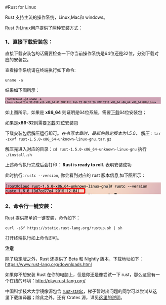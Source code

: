 #Rust for Linux

Rust 支持主流的操作系统，Linux,Mac和 windows。

Rust 为Linux用户提供了两种安装方式：

### 1、直接下载安装包：

直接下载安装包的话需要检查一下你当前操作系统是64位还是32位，分别下载对应的安装包。

查看操作系统请在终端执行如下命令:

`uname -a`

结果如下图所示：

![check system info](../image/install-on-linux-check-system.png)

如上图所示，如果是 **x86_64** 则证明是64位系统，需要[下载](https://static.rust-lang.org/dist/rust-1.5.0-x86_64-unknown-linux-gnu.tar.gz)64位安装包；

如果是**x86-32**则需要[下载](https://static.rust-lang.org/dist/rust-1.5.0-i686-unknown-linux-gnu.tar.gz)32位安装包

下载安装包后解压运行即可。*在书写本章时，最新的稳定版本为1.5.0，*
 解压：`tar -zxvf rust-1.5.0-x86_64-unknown-linux-gnu.tar.gz`

 解压完进入对应的目录：`cd rust-1.5.0-x86_64-unknown-linux-gnu`
 执行 `./install.sh`

上述命令执行完成后会打印： **Rust is ready to roll.** 表明安装成功

此时执行: `rustc --version`, 你会看到对应的 rust 版本信息,如下图所示：

![Success and show rust version info](../image/install-on-linux-rust-success.png)

### 2、命令行一键安装：
Rust 提供简单的一键安装，命令如下：

`curl -sSf https://static.rust-lang.org/rustup.sh | sh`

打开终端执行如上命令即可。


**注意**

除了稳定版之外，Rust 还提供了 Beta 和 Nightly 版本，下载地址如下：
https://www.rust-lang.org/downloads.html

如果你不想安装 Rust 在你的电脑上，但是你还是像尝试一下 rust，那么这里有一个在线的环境：http://play.rust-lang.org/

中国科学技术大学镜像源包含 [rust-static](http://mirrors.ustc.edu.cn/rust-static/)，梯子暂时出问题的同学可以尝试从这里下载编译器；除此之外。还有 Crates 源，详见[这里的说明](https://servers.ustclug.org/2016/01/mirrors-add-rust-crates/)。
